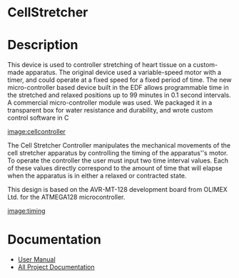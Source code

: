 # CellStretcher
# Description

This device is used to controller stretching of heart tissue on a custom-made apparatus. The original device used a variable-speed motor with a timer, and could operate at a fixed speed for a fixed period of time. The new micro-controller based device built in the EDF allows programmable time in the stretched and relaxed positions up to 99 minutes in 0.1 second intervals. A commercial micro-controller module was used. We packaged it in a transparent box for water resistance and durability, and wrote custom control software in C

[image:cellcontroller](image:cellcontroller.md)

The Cell Stretcher Controller manipulates the mechanical movements of the cell stretcher apparatus by controlling the timing of the apparatus''s motor.  To operate the controller the user must input two time interval values.  Each of these values directly correspond to the amount of time that will elapse when the apparatus is in either a relaxed or contracted state.

This design is based on the AVR-MT-128 development board from OLIMEX Ltd. for the ATMEGA128 microcontroller.


[image:timing](image:timing.md)

# Documentation

 * [User Manual](http://ohm.bu.edu/~pbohn/Cell_Stretcher/Documentation/EDF_Cell_Stretcher_Controller_User_Manual.pdf)
 * [All Project Documentation](http://ohm.bu.edu/~pbohn/Cell_Stretcher/Documentation)

